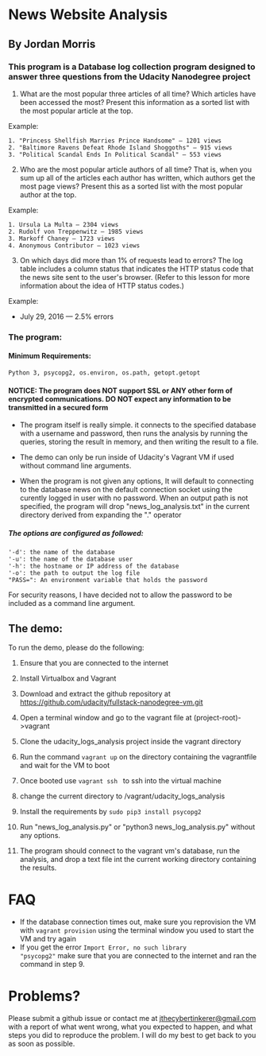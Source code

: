# News Website Analysis
## By Jordan Morris


### This program is a Database log collection program designed to answer three questions from the Udacity Nanodegree project

1. What are the most popular three articles of all time? Which articles have been accessed the most? Present this information as a sorted list with the most popular article at the top.

Example:

    1. "Princess Shellfish Marries Prince Handsome" — 1201 views
    2. "Baltimore Ravens Defeat Rhode Island Shoggoths" — 915 views
    3. "Political Scandal Ends In Political Scandal" — 553 views

2. Who are the most popular article authors of all time? That is, when you sum up all of the articles each author has written, which authors get the most page views? Present this as a sorted list with the most popular author at the top.

Example:

    1. Ursula La Multa — 2304 views
    2. Rudolf von Treppenwitz — 1985 views
    3. Markoff Chaney — 1723 views
    4. Anonymous Contributor — 1023 views
3. On which days did more than 1% of requests lead to errors? The log table includes a column status that indicates the HTTP status code that the news site sent to the user's browser. (Refer to this lesson for more information about the idea of HTTP status codes.)

Example:

* July 29, 2016 — 2.5% errors

### The program:

#### Minimum Requirements:
    Python 3, psycopg2, os.environ, os.path, getopt.getopt 
#### NOTICE: The program does NOT support SSL or ANY other form of encrypted communications. DO NOT expect any information to be transmitted in a secured form

* The program itself is really simple. it connects to the specified database with a username and password, then runs the analysis by running the queries, storing the result in memory, and then writing the result to a file.

* The demo can only be run inside of Udacity's Vagrant VM if used without command line arguments.

* When the program is not given any options, It will default to connecting to the database news on the default connection socket using the curently logged in user with no password. When an output path is not specified, the program will drop "news_log_analysis.txt" in the current directory derived from expanding the "." operator


##### The options are configured as followed:
    '-d': the name of the database
    '-u': the name of the database user
    '-h': the hostname or IP address of the database
    '-o': the path to output the log file
    "PASS=": An environment variable that holds the password

For security reasons, I have decided not to allow the password to be included as a command line argument.


## The demo:

To run the demo, please do the following:

1. Ensure that you are connected to the internet
2. Install Virtualbox and Vagrant
3. Download  and extract the github repository at https://github.com/udacity/fullstack-nanodegree-vm.git
4. Open a terminal window and go to the vagrant file at (project-root)->vagrant
5. Clone the udacity_logs_analysis project inside the vagrant directory
6. Run the command <code>vagrant up</code> on the directory containing the vagrantfile and wait for the VM to boot
7. Once booted use <code>vagrant ssh </code> to ssh into the virtual machine
8. change the current directory to /vagrant/udacity_logs_analysis
9. Install the requirements by <code>sudo pip3 install psycopg2 </code>

10. Run "news_log_analysis.py" or "python3 news_log_analysis.py" without any options.
11. The program should connect to the vagrant vm's database, run the analysis, and drop a text file int the current working directory containing the results.

# FAQ
* If the database connection times out, make sure you reprovision the VM with <code>vagrant provision</code> using the terminal window you used to start the VM and try again
* If you get the error <code>Import Error, no such library "psycopg2"</code> make sure that you are connected to the internet and ran the command in step 9.

# Problems?
Please submit a github issue or contact me at <a href="mailto:jthecybertinkerer@gmail.com?subject=news%20log%20analysis%20issue">jthecybertinkerer@gmail.com</a> with a report of what went wrong, what you expected to happen, and what steps you did to reproduce the problem. I will do my best to get back to you as soon as possible.


